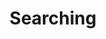 ---
title: Searching
layout: redirect
destination: /searching/
eleventyNavigation:
  key: directions-searching-redirect
  title: Searching
  parent: directions
  order: 1
---